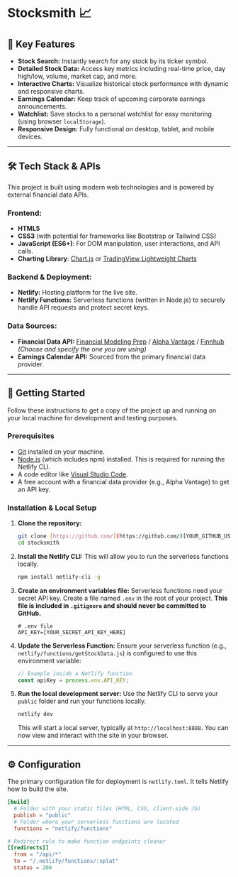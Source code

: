 # Stocksmith 📈

## 🌟 Key Features

* **Stock Search:** Instantly search for any stock by its ticker symbol.
* **Detailed Stock Data:** Access key metrics including real-time price, day high/low, volume, market cap, and more.
* **Interactive Charts:** Visualize historical stock performance with dynamic and responsive charts.
* **Earnings Calendar:** Keep track of upcoming corporate earnings announcements.
* **Watchlist:** Save stocks to a personal watchlist for easy monitoring (using browser `localStorage`).
* **Responsive Design:** Fully functional on desktop, tablet, and mobile devices.

---

## 🛠️ Tech Stack & APIs

This project is built using modern web technologies and is powered by external financial data APIs.

### Frontend:
* **HTML5**
* **CSS3** (with potential for frameworks like Bootstrap or Tailwind CSS)
* **JavaScript (ES6+)**: For DOM manipulation, user interactions, and API calls.
* **Charting Library**: [Chart.js](https://www.chartjs.org/) or [TradingView Lightweight Charts](https://www.tradingview.com/lightweight-charts/)

### Backend & Deployment:
* **Netlify:** Hosting platform for the live site.
* **Netlify Functions:** Serverless functions (written in Node.js) to securely handle API requests and protect secret keys.

### Data Sources:
* **Financial Data API:** [Financial Modeling Prep](https://site.financialmodelingprep.com/) / [Alpha Vantage](https://www.alphavantage.co/) / [Finnhub](https://finnhub.io/) *(Choose and specify the one you are using)*
* **Earnings Calendar API:** Sourced from the primary financial data provider.

---

## 🚀 Getting Started

Follow these instructions to get a copy of the project up and running on your local machine for development and testing purposes.

### Prerequisites

* [Git](https://git-scm.com/) installed on your machine.
* [Node.js](https://nodejs.org/) (which includes npm) installed. This is required for running the Netlify CLI.
* A code editor like [Visual Studio Code](https://code.visualstudio.com/).
* A free account with a financial data provider (e.g., Alpha Vantage) to get an API key.

### Installation & Local Setup

1.  **Clone the repository:**
    ```bash
    git clone [https://github.com/](https://github.com/)[YOUR_GITHUB_USERNAME]/stocksmith.git
    cd stocksmith
    ```

2.  **Install the Netlify CLI:**
    This will allow you to run the serverless functions locally.
    ```bash
    npm install netlify-cli -g
    ```

3.  **Create an environment variables file:**
    Serverless functions need your secret API key. Create a file named `.env` in the root of your project. **This file is included in `.gitignore` and should never be committed to GitHub.**
    ```
    # .env file
    API_KEY=[YOUR_SECRET_API_KEY_HERE]
    ```

4.  **Update the Serverless Function:**
    Ensure your serverless function (e.g., `netlify/functions/getStockData.js`) is configured to use this environment variable:
    ```javascript
    // Example inside a Netlify function
    const apiKey = process.env.API_KEY;
    ```

5.  **Run the local development server:**
    Use the Netlify CLI to serve your `public` folder and run your functions locally.
    ```bash
    netlify dev
    ```
    This will start a local server, typically at `http://localhost:8888`. You can now view and interact with the site in your browser.

---

## ⚙️ Configuration

The primary configuration file for deployment is `netlify.toml`. It tells Netlify how to build the site.

```toml
[build]
  # Folder with your static files (HTML, CSS, client-side JS)
  publish = "public"
  # Folder where your serverless functions are located
  functions = "netlify/functions"

# Redirect rule to make function endpoints cleaner
[[redirects]]
  from = "/api/*"
  to = "/.netlify/functions/:splat"
  status = 200